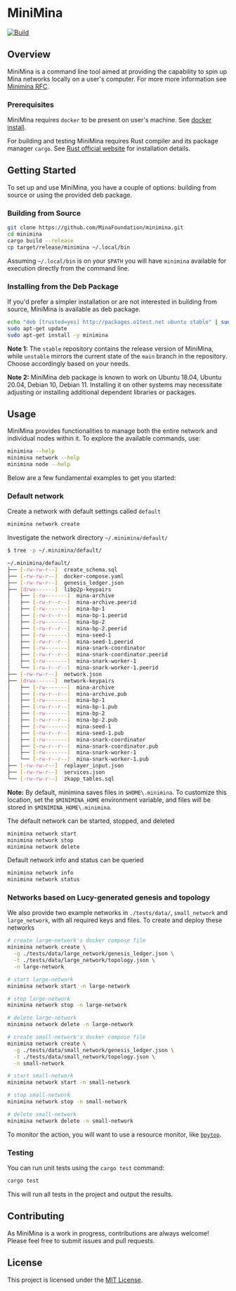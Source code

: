 # MiniMina

[![Build](https://github.com/MinaFoundation/minimina/actions/workflows/build.yaml/badge.svg)](https://github.com/MinaFoundation/minimina/actions/workflows/build.yaml)

## Overview

MiniMina is a command line tool aimed at providing the capability to spin up Mina networks locally on a user's computer. For more more information see [Minimina RFC](https://www.notion.so/minafoundation/MiniMina-v2-19775eec3c604476894633f8fe84a2d0).

### Prerequisites

MiniMina requires `docker` to be present on user's machine. See [docker install](https://docs.docker.com/engine/install/).

For building and testing MiniMina requires Rust compiler and its package manager `cargo`. See [Rust official website](https://www.rust-lang.org/tools/install) for installation details.

## Getting Started

To set up and use MiniMina, you have a couple of options: building from source or using the provided deb package.

### Building from Source

```bash
git clone https://github.com/MinaFoundation/minimina.git
cd minimina
cargo build --release
cp target/release/minimina ~/.local/bin
```
Assuming `~/.local/bin` is on your `$PATH` you will have `minimina` available for execution directly from the command line.

### Installing from the Deb Package

If you'd prefer a simpler installation or are not interested in building from source, MiniMina is available as deb package.

```bash
echo "deb [trusted=yes] http://packages.o1test.net ubuntu stable" | sudo tee /etc/apt/sources.list.d/mina.list
sudo apt-get update
sudo apt-get install -y minimina
```
**Note 1:**  The `stable` repository contains the release version of MiniMina, while `unstable` mirrors the current state of the `main` branch in the repository. Choose accordingly based on your needs.

**Note 2:** MiniMina deb package is known to work on Ubuntu 18.04, Ubuntu 20.04, Debian 10, Debian 11. Installing it on other systems may necessitate adjusting or installing additional dependent libraries or packages.

## Usage

MiniMina provides functionalities to manage both the entire network and individual nodes within it. To explore the available commands, use:

```bash
minimina --help
minimina network --help
minimina node --help
```
Below are a few fundamental examples to get you started:

### Default network

Create a network with default settings called `default`

```bash
minimina network create
```

Investigate the network directory `~/.minimina/default/`

```bash
$ tree -p ~/.minimina/default/

~/.minimina/default/
├── [-rw-rw-r--]  create_schema.sql
├── [-rw-rw-r--]  docker-compose.yaml
├── [-rw-rw-r--]  genesis_ledger.json
├── [drwx------]  libp2p-keypairs
│   ├── [-rw-------]  mina-archive
│   ├── [-rw-r--r--]  mina-archive.peerid
│   ├── [-rw-------]  mina-bp-1
│   ├── [-rw-r--r--]  mina-bp-1.peerid
│   ├── [-rw-------]  mina-bp-2
│   ├── [-rw-r--r--]  mina-bp-2.peerid
│   ├── [-rw-------]  mina-seed-1
│   ├── [-rw-r--r--]  mina-seed-1.peerid
│   ├── [-rw-------]  mina-snark-coordinator
│   ├── [-rw-r--r--]  mina-snark-coordinator.peerid
│   ├── [-rw-------]  mina-snark-worker-1
│   └── [-rw-r--r--]  mina-snark-worker-1.peerid
├── [-rw-rw-r--]  network.json
├── [drwx------]  network-keypairs
│   ├── [-rw-------]  mina-archive
│   ├── [-rw-r--r--]  mina-archive.pub
│   ├── [-rw-------]  mina-bp-1
│   ├── [-rw-r--r--]  mina-bp-1.pub
│   ├── [-rw-------]  mina-bp-2
│   ├── [-rw-r--r--]  mina-bp-2.pub
│   ├── [-rw-------]  mina-seed-1
│   ├── [-rw-r--r--]  mina-seed-1.pub
│   ├── [-rw-------]  mina-snark-coordinator
│   ├── [-rw-r--r--]  mina-snark-coordinator.pub
│   ├── [-rw-------]  mina-snark-worker-1
│   └── [-rw-r--r--]  mina-snark-worker-1.pub
├── [-rw-rw-r--]  replayer_input.json
├── [-rw-rw-r--]  services.json
└── [-rw-rw-r--]  zkapp_tables.sql
```
**Note:** By default, minimina saves files in `$HOME\.minimina`. To customize this location, set the `$MINIMINA_HOME` environment variable, and files will be stored in `$MINIMINA_HOME\.minimina`.

The default network can be started, stopped, and deleted

```bash
minimina network start
minimina network stop
minimina network delete
```

Default network info and status can be queried

```bash
minimina network info
minimina network status
```

### Networks based on Lucy-generated genesis and topology

We also provide two example networks in `./tests/data/`, `small_network` and `large_network`, with all required keys and files. To create and deploy these networks

```bash
# create large-network's docker compose file
minimina network create \
  -g ./tests/data/large_network/genesis_ledger.json \
  -t ./tests/data/large_network/topology.json \
  -n large-network

# start large-network
minimina network start -n large-network

# stop large-network
minimina network stop -n large-network

# delete large-network
minimina network delete -n large-network
```

```bash
# create small-network's docker compose file
minimina network create \
  -g ./tests/data/small_network/genesis_ledger.json \
  -t ./tests/data/small_network/topology.json \
  -n small-network

# start small-network
minimina network start -n small-network

# stop small-network
minimina network stop -n small-network

# delete small-network
minimina network delete -n small-network
```

To monitor the action, you will want to use a resource monitor, like [`bpytop`](https://github.com/aristocratos/bpytop).

### Testing

You can run unit tests using the `cargo test` command:

```bash
cargo test
```

This will run all tests in the project and output the results.

## Contributing

As MiniMina is a work in progress, contributions are always welcome! Please feel free to submit issues and pull requests.

## License

This project is licensed under the [MIT License](LICENSE).
